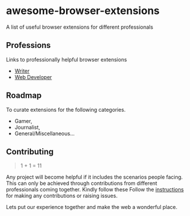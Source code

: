 # awesome-browser-extensions
A list of useful browser extensions for different professionals


## Professions
Links to professionally helpful browser extensions
 * [Writer](https://gitlab.com/vamshisuram/awesome-browser-extensions/blob/master/writer.md)
 * [Web Developer](https://gitlab.com/vamshisuram/awesome-browser-extensions/blob/master/web-developer.md)


## Roadmap
To curate extensions for the following categories.

* Gamer,
* Journalist,
* General/Miscellaneous...


## Contributing
> 1 + 1 = 11

Any project will become helpful if it includes the scenarios people facing. This can only be achieved through contributions from different professionals coming together.
Kindly follow these Follow the [instructions](https://gitlab.com/vamshisuram/awesome-browser-extensions/blob/master/instructions.md) for making any contributions or raising issues.

Lets put our experience together and make the web a wonderful place.
